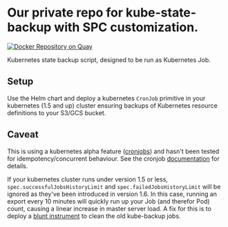 Our private repo for kube-state-backup with SPC customization.
===========

[![Docker Repository on Quay](https://quay.io/repository/stackpoint/spc-state-backup/status "Docker Repository on Quay")](https://quay.io/repository/stackpoint/spc-state-backup)

Kubernetes state backup script, designed to be run as Kubernetes Job.

Setup
-----
Use the Helm chart and deploy a kubernetes `CronJob` primitive in your kubernetes (1.5 and up) cluster ensuring backups of Kubernetes resource definitions to your S3/GCS bucket.


Caveat
------
This is using a kubernetes alpha feature ([cronjobs](https://kubernetes.io/docs/user-guide/jobs/#handling-pod-and-container-failures)) and hasn't been tested for idempotency/concurrent behaviour.  See the cronjob [documentation](https://kubernetes.io/docs/user-guide/cron-jobs/) for details.

If your kubernetes cluster runs under version 1.5 or less, `spec.successfulJobsHistoryLimit` and `spec.failedJobsHistoryLimit` will be ignored as they've been introduced in version 1.6. In this case, running an export every 10 minutes will quickly run up your Job (and therefor Pod) count, causing a linear increase in master server load. A fix for this is to deploy a [blunt instrument](job-cleanup.yaml) to clean the old kube-backup jobs.

